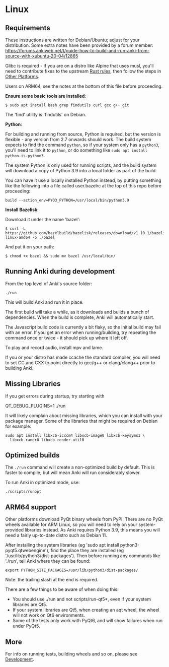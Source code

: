 # Linux

## Requirements

These instructions are written for Debian/Ubuntu; adjust for your distribution.
Some extra notes have been provided by a forum member:
https://forums.ankiweb.net/t/guide-how-to-build-and-run-anki-from-source-with-xubuntu-20-04/12865

Glibc is required - if you are on a distro like Alpine that uses musl, you'll need
to contribute fixes to the upstream [Rust rules](https://github.com/bazelbuild/rules_rust/issues/390),
then follow the steps in [Other Platforms](./new-platform.md).

Users on ARM64, see the notes at the bottom of this file before proceeding.

**Ensure some basic tools are installed**:

```
$ sudo apt install bash grep findutils curl gcc g++ git
```

The 'find' utility is 'findutils' on Debian.

**Python**:

For building and running from source, Python is required, but the version is
flexible - any version from 2.7 onwards should work. The build system expects to
find the command `python`, so if your system only has a `python3`, you'll need
to link it to `python`, or do something like `sudo apt install python-is-python3`.

The system Python is only used for running scripts, and the build system will
download a copy of Python 3.9 into a local folder as part of the build.

You can have it use a locally installed Python instead, by putting something
like the following into a file called user.bazelrc at the top of this repo
before proceeding:

```
build --action_env=PYO3_PYTHON=/usr/local/bin/python3.9
```

**Install Bazelisk**:

Download it under the name 'bazel':

```
$ curl -L https://github.com/bazelbuild/bazelisk/releases/download/v1.10.1/bazelisk-linux-amd64 -o ./bazel
```

And put it on your path:

```
$ chmod +x bazel && sudo mv bazel /usr/local/bin/
```

## Running Anki during development

From the top level of Anki's source folder:

```
./run
```

This will build Anki and run it in place.

The first build will take a while, as it downloads and builds a bunch of
dependencies. When the build is complete, Anki will automatically start.

The Javascript build code is currently a bit flaky, so the initial
build may fail with an error. If you get an error when running/building,
try repeating the command once or twice - it should pick up where it left off.

To play and record audio, install mpv and lame.

If you or your distro has made ccache the standard compiler, you will need to
set CC and CXX to point directly to gcc/g++ or clang/clang++ prior to building
Anki.

## Missing Libraries

If you get errors during startup, try starting with

QT_DEBUG_PLUGINS=1 ./run

It will likely complain about missing libraries, which you can install with
your package manager. Some of the libraries that might be required on Debian
for example:

```
sudo apt install libxcb-icccm4 libxcb-image0 libxcb-keysyms1 \
  libxcb-randr0 libxcb-render-util0
```

## Optimized builds

The `./run` command will create a non-optimized build by default. This is faster
to compile, but will mean Anki will run considerably slower.

To run Anki in optimized mode, use:

```
./scripts/runopt
```

## ARM64 support

Other platforms download PyQt binary wheels from PyPI. There are no PyQt wheels available
for ARM Linux, so you will need to rely on your system-provided libraries instead. As Anki
requires Python 3.9, this means you will need a fairly up-to-date distro such as Debian 11.

After installing the system libraries (eg 'sudo apt install python3-pyqt5.qtwebengine'),
find the place they are installed (eg '/usr/lib/python3/dist-packages'). Then before
running any commands like './run', tell Anki where they can be found:

```
export PYTHON_SITE_PACKAGES=/usr/lib/python3/dist-packages/
```

Note: the trailing slash at the end is required.

There are a few things to be aware of when doing this:

-   You should use ./run and not scripts/run-qt5\*, even if your system libraries are Qt5.
-   If your system libraries are Qt5, when creating an aqt wheel, the wheel will not work
    on Qt6 environments.
-   Some of the tests only work with PyQt6, and will show failures when run under PyQt5.

## More

For info on running tests, building wheels and so on, please see [Development](./development.md).
